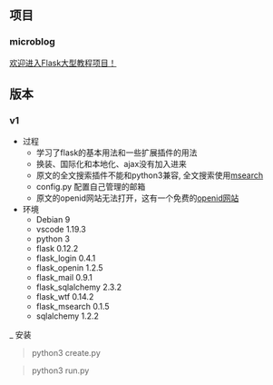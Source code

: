 ## 项目
### microblog
[欢迎进入Flask大型教程项目！](www.pythondoc.com/flask-mega-tutorial/)

## 版本
### v1
- 过程
    - 学习了flask的基本用法和一些扩展插件的用法
    - 换装、国际化和本地化、ajax没有加入进来
    - 原文的全文搜索插件不能和python3兼容, 全文搜索使用[msearch](https://github.com/honmaple/flask-msearch)
    - config.py 配置自己管理的邮箱
    - 原文的openid网站无法打开，这有一个免费的[openid网站](http://openid.org.cn/)
- 环境
    - Debian 9
    - vscode 1.19.3
    - python 3
    - flask 0.12.2
    - flask_login 0.4.1
    - flask_openin 1.2.5
    - flask_mail 0.9.1
    - flask_sqlalchemy 2.3.2
    - flask_wtf 0.14.2
    - flask_msearch 0.1.5
    - sqlalchemy 1.2.2

_ 安装

> python3 create.py

> python3 run.py
